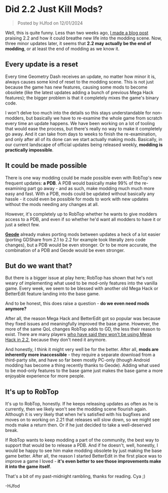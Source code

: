 # Did 2.2 Just Kill Mods?

> Posted by HJfod on 12/01/2024

Well, this is quite funny. Less than two weeks ago, [I made a blog post](https://hjfod.github.io/blog/new-year-new-mods.html) praising 2.2 and how it could breathe new life into the modding scene. Now, three minor updates later, it seems that **2.2 may actually be the end of modding**, or at least the end of modding as we know it.

## Every update is a reset

Every time Geometry Dash receives an update, no matter how minor it is, always causes some kind of reset to the modding scene. This is not just because the game has new features, causing some mods to become obsolete (like the latest updates adding a bunch of previous Mega Hack features); the bigger problem is that it completely mixes the game's binary code.

I won't delve too much into the details so this stays understandable for non-modders, but basically we have to re-examine the whole game from scratch every time an update happens. We have been working on a lot of tooling that would ease the process, but there's really no way to make it completely go away. And it can take from days to weeks to finish the re-examination, and only after all of its done can we start actually making mods. Basically, in our current landscape of official updates being released weekly, **modding is practically impossible**.

## It could be made possible

There is one way modding could be made possible even with RobTop's new frequent updates: **a PDB**. A PDB would basically make 99% of the re-examining part go away - and as such, make modding much much more easy and fast. With a PDB, mods could be updated without basically any hassle - it could even be possible for mods to work with new updates without the mods needing any changes at all.

However, it's completely up to RobTop whether he wants to give modders access to a PDB, and even if so whether he'd want all modders to have it or just a select few.

[**Geode**](https://geode-sdk.org) already makes porting mods between updates a heck of a lot easier (porting GDShare from 2.1 to 2.2 for example took literally zero code changes), but a PDB would be even stronger. Or to be more accurate, the combination of a PDB and Geode would be even stronger.

## But do we want that?

But there is a bigger issue at play here; RobTop has shown that he's not weary of implementing what used to be mod-only features into the vanilla game. Every week, we seem to be blessed with another old Mega Hack or BetterEdit feature landing into the base game.

And to be honest, this does raise a question - **do we even need mods anymore?**

After all, the reason Mega Hack and BetterEdit got so popular was because they fixed issues and meaningfully improved the base game. However, the more of the same QoL changes RobTop adds to GD, the less their reason to exist. There are many players [who have said they won't be using Mega Hack in 2.2](https://www.youtube.com/watch?v=k6uM2GtHogM), because they don't need it anymore.

And honestly, I think it might very well be for the better. After all, **mods are inherently more inaccessible** - they require a separate download from a third-party site, and have so far been mostly PC-only (though Android modding has become a thing recently thanks to Geode). Adding what used to be mod-only features to the base game just makes the base game a more enjoyable experience for more people.

## It's up to RobTop

It's up to RobTop, honestly. If he keeps releasing updates as often as he is currently, then we likely won't see the modding scene flourish again. Although it is very likely that when he's satisfied with his bugfixes and moves on to working on 2.21 that releases will slow down, so we might see mods make a return then. Or if he just decided to take a well-deserved break.

If RobTop wants to keep modding a part of the community, the best way to support that would be to release a PDB. And if he doesn't, well, honestly, I would be happy to see him make modding obsolete by just making the base game better. After all, the reason I started BetterEdit in the first place was to improve a game I loved - **it's even better to see those improvements make it into the game itself**.

That's a bit of my past-midnight rambling, thanks for reading. Cya ;)

-HJfod
